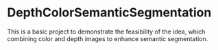 # DepthColorSemanticSegmentation
This is a basic project to demonstrate the feasibility of the idea, which combining color and depth images to enhance semantic segmentation.
